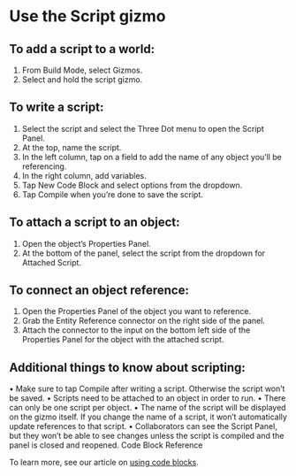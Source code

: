 # Use the Script gizmo

## To add a script to a world:

1. From Build Mode, select Gizmos.
2. Select and hold the script gizmo.

## To write a script:

1. Select the script and select the Three Dot menu to open the Script Panel.
2. At the top, name the script.
3. In the left column, tap on a field to add the name of any object you’ll be referencing.
4. In the right column, add variables.
5. Tap New Code Block and select options from the dropdown.
6. Tap Compile when you’re done to save the script.

## To attach a script to an object:

1. Open the object’s Properties Panel.
2. At the bottom of the panel, select the script from the dropdown for Attached Script.

## To connect an object reference:

1. Open the Properties Panel of the object you want to reference.
2. Grab the Entity Reference connector on the right side of the panel.
3. Attach the connector to the input on the bottom left side of the Properties Panel for the object with the attached script.

## Additional things to know about scripting:

• Make sure to tap Compile after writing a script. Otherwise the script won’t be saved.
• Scripts need to be attached to an object in order to run.
• There can only be one script per object.
• The name of the script will be displayed on the gizmo itself. If you change the name of a script, it won’t automatically update references to that script.
• Collaborators can see the Script Panel, but they won’t be able to see changes unless the script is compiled and the panel is closed and reopened. Code Block Reference

To learn more, see our article on [using code blocks](https://developers.meta.com/horizon-worlds/learn/documentation/code-blocks-and-gizmos/use-code-blocks).
